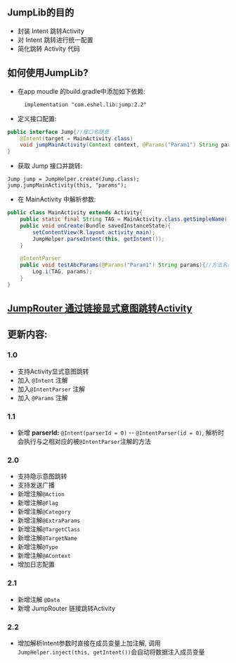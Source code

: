 ## JumpLib的目的
* 封装 Intent 跳转Activity
* 对 Intent 跳转进行统一配置
* 简化跳转 Activity 代码

## 如何使用JumpLib? 

* 在app moudle 的build.gradle中添加如下依赖:

	    implementation "com.eshel.lib:jump:2.2"

* 定义接口配置:
    
```java
public interface Jump{//接口名随意
    @Intent(target = MainActivity.class)
    void jumpMainActivity(Context context, @Params("Param1") String params);//方法名随意
}
```

* 获取 Jump 接口并跳转:

```
Jump jump = JumpHelper.create(Jump.class);
jump.jumpMainActivity(this, "params");
```

* 在 MainActivity 中解析参数:

```java
public class MainActivity extends Activity{
    public static final String TAG = MainActivity.class.getSimpleName();
    public void onCreate(Bundle savedInstanceState){
        setContentView(R.layout.activity_main);
        JumpHelper.parseIntent(this, getIntent());
    }
    
    @IntentParser
    public void testAbcParams(@Params("Param1") String params){//方法名随便起
        Log.i(TAG, params);
    }
}
```

## [JumpRouter 通过链接显式意图跳转Activity](https://github.com/EshelGuo/JumpDemo/blob/version_2.0/jump/JumpRouter%E8%AF%B4%E6%98%8E%E6%96%87%E6%A1%A3.md)


## 更新内容: 
### 1.0
* 支持Activity显式意图跳转
* 加入 `@Intent` 注解
* 加入`@IntentParser` 注解
* 加入 `@Params` 注解

### 1.1
* 新增 **parserId:** `@Intent(parserId = 0)` -- `@IntentParser(id = 0)`, 解析时会执行与之相对应的被`@IntentParser`注解的方法

### 2.0
* 支持隐示意图跳转
* 支持发送广播
* 新增注解`@Action`
* 新增注解`@Flag`
* 新增注解`@Category`
* 新增注解`@ExtraParams`
* 新增注解`@TargetClass`
* 新增注解`@TargetName`
* 新增注解`@Type`
* 新增注解`@AContext`
* 增加日志配置

### 2.1
* 新增注解 `@Data`
* 新增 JumpRouter 链接跳转Activity
### 2.2 
* 增加解析Intent参数时直接在成员变量上加注解, 调用`JumpHelper.inject(this, getIntent())`会自动将数据注入成员变量